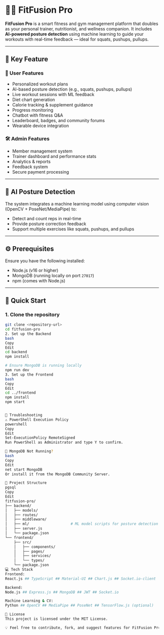 # 🏋️‍♂️ FitFusion Pro

**FitFusion Pro** is a smart fitness and gym management platform that doubles as your personal trainer, nutritionist, and wellness companion. It includes **AI-powered posture detection** using machine learning to guide your workouts with real-time feedback — ideal for squats, pushups, pullups.

---

## 🚀 Key Feature

### 👤 User Features
- Personalized workout plans
- AI-based posture detection (e.g., squats, pushups, pullups)
- Live workout sessions with ML feedback
- Diet chart generation
- Calorie tracking & supplement guidance
- Progress monitoring
- Chatbot with fitness Q&A
- Leaderboard, badges, and community forums
- Wearable device integration

### 🛠️ Admin Features
- Member management system
- Trainer dashboard and performance stats
- Analytics & reports
- Feedback system
- Secure payment processing

---

## 🧠 AI Posture Detection

The system integrates a machine learning model using computer vision (OpenCV + PoseNet/MediaPipe) to:
- Detect and count reps in real-time
- Provide posture correction feedback
- Support multiple exercises like squats, pushups, and pullups

---

## ⚙️ Prerequisites

Ensure you have the following installed:

- Node.js (v16 or higher)
- MongoDB (running locally on port `27017`)
- npm (comes with Node.js)

---

## 🚀 Quick Start

### 1. Clone the repository

```bash
git clone <repository-url>
cd fitfusion-pro
2. Set up the Backend
bash
Copy
Edit
cd backend
npm install

# Ensure MongoDB is running locally
npm run dev
3. Set up the Frontend
bash
Copy
Edit
cd ../frontend
npm install
npm start


🧪 Troubleshooting
⚠️ PowerShell Execution Policy
powershell
Copy
Edit
Set-ExecutionPolicy RemoteSigned
Run PowerShell as Administrator and type Y to confirm.

🛑 MongoDB Not Running?
bash
Copy
Edit
net start MongoDB
Or install it from the MongoDB Community Server.

🧱 Project Structure
pgsql
Copy
Edit
fitfusion-pro/
├── backend/
│   ├── models/
│   ├── routes/
│   ├── middleware/
│   ├── ml/                   # ML model scripts for posture detection
│   ├── server.js
│   └── package.json
└── frontend/
    ├── src/
    │   ├── components/
    │   ├── pages/
    │   ├── services/
    │   └── types/
    └── package.json
💻 Tech Stack
Frontend:
React.js ## TypeScript ## Material-UI ## Chart.js ## Socket.io-client

Backend:
Node.js ## Express.js ## MongoDB ## JWT ## Socket.io

Machine Learning & CV:
Python ## OpenCV ## MediaPipe ## PoseNet ## TensorFlow.js (optional)

📜 License
This project is licensed under the MIT License.

💡 Feel free to contribute, fork, and suggest features for FitFusion Pro!

